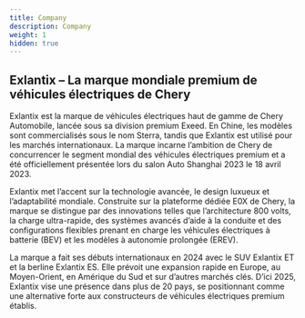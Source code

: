 ```yaml
---
title: Company
description: Company
weight: 1
hidden: true
---
```


## Exlantix – La marque mondiale premium de véhicules électriques de Chery

Exlantix est la marque de véhicules électriques haut de gamme de Chery Automobile, lancée sous sa division premium Exeed. En Chine, les modèles sont commercialisés sous le nom Sterra, tandis que Exlantix est utilisé pour les marchés internationaux. La marque incarne l’ambition de Chery de concurrencer le segment mondial des véhicules électriques premium et a été officiellement présentée lors du salon Auto Shanghai 2023 le 18 avril 2023.

Exlantix met l’accent sur la technologie avancée, le design luxueux et l’adaptabilité mondiale. Construite sur la plateforme dédiée E0X de Chery, la marque se distingue par des innovations telles que l’architecture 800 volts, la charge ultra-rapide, des systèmes avancés d’aide à la conduite et des configurations flexibles prenant en charge les véhicules électriques à batterie (BEV) et les modèles à autonomie prolongée (EREV).

La marque a fait ses débuts internationaux en 2024 avec le SUV Exlantix ET et la berline Exlantix ES. Elle prévoit une expansion rapide en Europe, au Moyen-Orient, en Amérique du Sud et sur d’autres marchés clés. D’ici 2025, Exlantix vise une présence dans plus de 20 pays, se positionnant comme une alternative forte aux constructeurs de véhicules électriques premium établis.